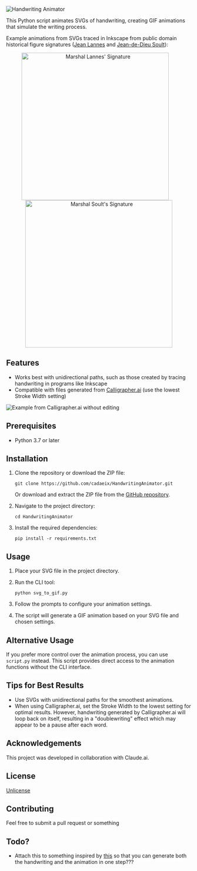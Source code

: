 ![Handwriting Animator](examples/title.gif)

This Python script animates SVGs of handwriting, creating GIF animations that simulate the writing process.

Example animations from SVGs traced in Inkscape from public domain historical figure signatures ([Jean Lannes](https://en.wikipedia.org/wiki/Jean_Lannes) and [Jean-de-Dieu Soult](https://en.wikipedia.org/wiki/Jean-de-Dieu_Soult)):

<p align="center">
  <img src="examples/lannes.gif" alt="Marshal Lannes' Signature" width="400" style="margin-right: 20px;">
  <img src="examples/soult.gif" alt="Marshal Soult's Signature" width="400">
</p>

## Features

- Works best with unidirectional paths, such as those created by tracing handwriting in programs like Inkscape
- Compatible with files generated from [Calligrapher.ai](https://www.calligrapher.ai/) (use the lowest Stroke Width setting)

![Example from Calligrapher.ai without editing](examples/somebody.gif)

## Prerequisites

- Python 3.7 or later

## Installation

1. Clone the repository or download the ZIP file:

   ```
   git clone https://github.com/cadaeix/HandwritingAnimator.git
   ```

   Or download and extract the ZIP file from the [GitHub repository](https://github.com/cadaeix/HandwritingAnimator).

2. Navigate to the project directory:

   ```
   cd HandwritingAnimator
   ```

3. Install the required dependencies:
   ```
   pip install -r requirements.txt
   ```

## Usage

1. Place your SVG file in the project directory.

2. Run the CLI tool:

   ```
   python svg_to_gif.py
   ```

3. Follow the prompts to configure your animation settings.

4. The script will generate a GIF animation based on your SVG file and chosen settings.

## Alternative Usage

If you prefer more control over the animation process, you can use `script.py` instead. This script provides direct access to the animation functions without the CLI interface.

## Tips for Best Results

- Use SVGs with unidirectional paths for the smoothest animations.
- When using Calligrapher.ai, set the Stroke Width to the lowest setting for optimal results. However, handwriting generated by Calligrapher.ai will loop back on itself, resulting in a "doublewriting" effect which may appear to be a pause after each word.

## Acknowledgements

This project was developed in collaboration with Claude.ai.

## License

[Unlicense](https://github.com/cadaeix/HandwritingAnimator/blob/main/LICENSE)

## Contributing

Feel free to submit a pull request or something

## Todo?

- Attach this to something inspired by [this](https://github.com/sjvasquez/handwriting-synthesis) so that you can generate both the handwriting and the animation in one step???
